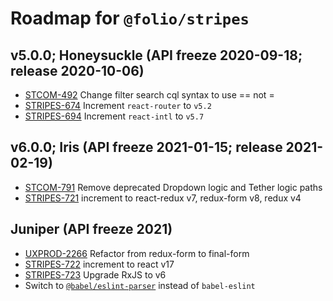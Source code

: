 # Roadmap for `@folio/stripes`

## v5.0.0; Honeysuckle (API freeze 2020-09-18; release 2020-10-06)

* [STCOM-492](https://issues.folio.org/browse/STCOM-492) Change filter search cql syntax to use == not =
* [STRIPES-674](https://issues.folio.org/browse/STRIPES-672) Increment `react-router` to `v5.2`
* [STRIPES-694](https://issues.folio.org/browse/STRIPES-694) Increment `react-intl` to `v5.7`

## v6.0.0; Iris (API freeze 2021-01-15; release 2021-02-19)

* [STCOM-791](https://issues.folio.org/browse/STCOM-791) Remove deprecated Dropdown logic and Tether logic paths
* [STRIPES-721](https://issues.folio.org/browse/STRIPES-721) increment to react-redux v7, redux-form v8, redux v4

## Juniper (API freeze 2021)

* [UXPROD-2266](https://issues.folio.org/browse/UXPROD-2266) Refactor from redux-form to final-form
* [STRIPES-722](https://issues.folio.org/browse/STRIPES-722) increment to react v17
* [STRIPES-723](https://issues.folio.org/browse/STRIPES-723) Upgrade RxJS to v6
* Switch to [`@babel/eslint-parser`](https://babeljs.io/blog/2020/07/13/the-state-of-babel-eslint) instead of `babel-eslint`

##
